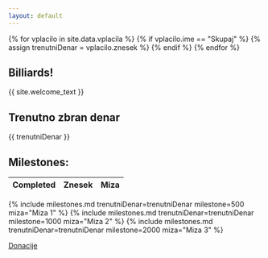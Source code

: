 ```yaml
---
layout: default
---
```


{% for vplacilo in site.data.vplacila %}
{% if vplacilo.ime == "Skupaj" %}
{% assign trenutniDenar = vplacilo.znesek %}
{% endif %}
{% endfor %}

## Billiards!

{{ site.welcome_text }}

## Trenutno zbran denar
{{ trenutniDenar }}

## Milestones:

| Completed | Znesek | Miza |
| :---: | :---: | :---: |
{% include milestones.md trenutniDenar=trenutniDenar milestone=500 miza="Miza 1" %}
{% include milestones.md trenutniDenar=trenutniDenar milestone=1000 miza="Miza 2" %}
{% include milestones.md trenutniDenar=trenutniDenar milestone=2000 miza="Miza 3" %}

[Donacije](../donacije)
